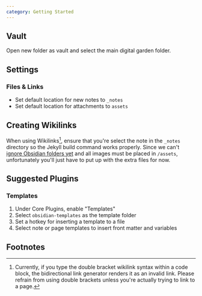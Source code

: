 ```yaml
---
category: Getting Started
---
```

## Vault
Open new folder as vault and select the main digital garden folder.

## Settings
### Files & Links
- Set default location for new notes to `_notes`
- Set default location for attachments to `assets`

## Creating Wikilinks
When using Wikilinks[^1], ensure that you're select the note in the `_notes` directory so the Jekyll build command works properly. Since we can't [ignore Obsidian folders yet](https://forum.obsidian.md/t/ignore-a-folder-of-temporary-notes/4473/8) and all images must be placed in `/assets`, unfortunately you'll just have to put up with the extra files for now.

## Suggested Plugins
### Templates
1. Under Core Plugins, enable "Templates"
2. Select `obsidian-templates` as the template folder
3. Set a hotkey for inserting a template to a file
4. Select note or page templates to insert front matter and variables


## Footnotes
[^1]: Currently, if you type the double bracket wikilink syntax within a code block, the bidirectional link generator renders it as an invalid link. Please refrain from using double brackets unless you're actually trying to link to a page.